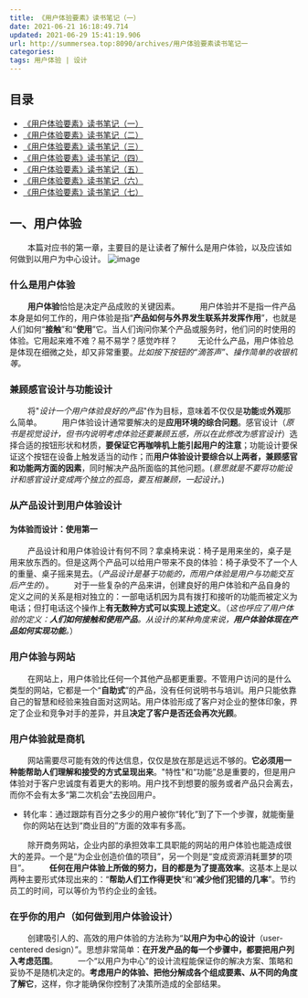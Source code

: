 ```yaml
---
title: 《用户体验要素》读书笔记（一）
date: 2021-06-21 16:18:49.714
updated: 2021-06-29 15:41:19.906
url: http://summersea.top:8090/archives/用户体验要素读书笔记一
categories: 
tags: 用户体验 | 设计
---
```


## 目录
- [《用户体验要素》读书笔记（一）](http://summersea.top:8090/archives/%E7%94%A8%E6%88%B7%E4%BD%93%E9%AA%8C%E8%A6%81%E7%B4%A0%E8%AF%BB%E4%B9%A6%E7%AC%94%E8%AE%B0%E4%B8%80)
- [《用户体验要素》读书笔记（二）](http://summersea.top:8090/archives/%E7%94%A8%E6%88%B7%E4%BD%93%E9%AA%8C%E8%A6%81%E7%B4%A0%E8%AF%BB%E4%B9%A6%E7%AC%94%E8%AE%B0%E4%BA%8C)
- [《用户体验要素》读书笔记（三）](http://summersea.top:8090/archives/%E7%94%A8%E6%88%B7%E4%BD%93%E9%AA%8C%E8%A6%81%E7%B4%A0%E8%AF%BB%E4%B9%A6%E7%AC%94%E8%AE%B0%E4%B8%89)
- [《用户体验要素》读书笔记（四）](http://summersea.top:8090/archives/%E7%94%A8%E6%88%B7%E4%BD%93%E9%AA%8C%E8%A6%81%E7%B4%A0%E8%AF%BB%E4%B9%A6%E7%AC%94%E8%AE%B0%E5%9B%9B)
- [《用户体验要素》读书笔记（五）](http://summersea.top:8090/archives/%E7%94%A8%E6%88%B7%E4%BD%93%E9%AA%8C%E8%A6%81%E7%B4%A0%E8%AF%BB%E4%B9%A6%E7%AC%94%E8%AE%B0%E4%BA%94)
- [《用户体验要素》读书笔记（六）](http://summersea.top:8090/archives/%E7%94%A8%E6%88%B7%E4%BD%93%E9%AA%8C%E8%A6%81%E7%B4%A0%E8%AF%BB%E4%B9%A6%E7%AC%94%E8%AE%B0%E5%85%AD)
- [《用户体验要素》读书笔记（七）](http://summersea.top:8090/archives/%E7%94%A8%E6%88%B7%E4%BD%93%E9%AA%8C%E8%A6%81%E7%B4%A0%E8%AF%BB%E4%B9%A6%E7%AC%94%E8%AE%B0%E4%B8%83)
## 一、用户体验
&nbsp;&nbsp;&nbsp;&nbsp;&nbsp;&nbsp;&nbsp;&nbsp;本篇对应书的第一章，主要目的是让读者了解什么是用户体验，以及应该如何做到以用户为中心设计。
![image](https://user-images.githubusercontent.com/42484205/147539260-d29915fc-07d0-4226-b55a-5650a80cb1e9.png)
### 什么是用户体验
&nbsp;&nbsp;&nbsp;&nbsp;&nbsp;&nbsp;&nbsp;&nbsp;**用户体验**恰恰是决定产品成败的关键因素。
&nbsp;&nbsp;&nbsp;&nbsp;&nbsp;&nbsp;&nbsp;&nbsp;用户体验并不是指一件产品本身是如何工作的，用户体验是指“**产品如何与外界发生联系并发挥作用**”，也就是人们如何“**接触**”和“**使用**”它。当人们询问你某个产品或服务时，他们问的时使用的体验。它用起来难不难？易不易学？感觉咋样？
&nbsp;&nbsp;&nbsp;&nbsp;&nbsp;&nbsp;&nbsp;&nbsp;无论什么产品，用户体验总是体现在细微之处，却又非常重要。*比如按下按钮的“滴答声”、操作简单的收银机等。*

### 兼顾感官设计与功能设计
&nbsp;&nbsp;&nbsp;&nbsp;&nbsp;&nbsp;&nbsp;&nbsp;将"*设计一个用户体验良好的产品*"作为目标，意味着不仅仅是**功能**或**外观**那么简单。
&nbsp;&nbsp;&nbsp;&nbsp;&nbsp;&nbsp;&nbsp;&nbsp;用户体验设计通常要解决的是**应用环境的综合问题**。感官设计（*原书是视觉设计，但书内说明考虑体验还要兼顾五感，所以在此修改为感官设计*）选择合适的按钮形状和材质，**要保证它再咖啡机上能引起用户的注意**；功能设计要保证这个按钮在设备上触发适当的动作；而**用户体验设计要综合以上两者，兼顾感官和功能两方面的因素**，同时解决产品所面临的其他问题。(*意思就是不要将功能设计和感官设计变成两个独立的孤岛，要互相兼顾，一起设计。*)
### 从产品设计到用户体验设计
#### 为体验而设计：使用第一
&nbsp;&nbsp;&nbsp;&nbsp;&nbsp;&nbsp;&nbsp;&nbsp;产品设计和用户体验设计有何不同？拿桌椅来说：椅子是用来坐的，桌子是用来放东西的。但是这两个产品可以给用户带来不良的体验：椅子承受不了一个人的重量、桌子摇来晃去。（*产品设计是基于功能的，而用户体验是用户与功能交互后产生的*）。
&nbsp;&nbsp;&nbsp;&nbsp;&nbsp;&nbsp;&nbsp;&nbsp;对于一些复杂的产品来讲，创建良好的用户体验和产品自身的定义之间的关系是相对独立的：一部电话机因为具有拨打和接听的功能而被定义为电话；但打电话这个操作上**有无数种方式可以实现上述定义**。（*这也呼应了用户体验的定义：**人们如何接触和使用产品**。从设计的某种角度来说，**用户体验体现在产品如何实现功能**。*）

### 用户体验与网站
&nbsp;&nbsp;&nbsp;&nbsp;&nbsp;&nbsp;&nbsp;&nbsp;在网站上，用户体验比任何一个其他产品都更重要。不管用户访问的是什么类型的网站，它都是一个“**自助式**”的产品，没有任何说明书与培训。用户只能依靠自己的智慧和经验来独自面对这网站。用户体验形成了客户对企业的整体印象，界定了企业和竞争对手的差异，并且**决定了客户是否还会再次光顾**。

### 用户体验就是商机
&nbsp;&nbsp;&nbsp;&nbsp;&nbsp;&nbsp;&nbsp;&nbsp;网站需要尽可能有效的传达信息，仅仅是放在那是远远不够的。**它必须用一种能帮助人们理解和接受的方式呈现出来**。"特性"和“功能”总是重要的，但是用户体验对于客户忠诚度有着更大的影响。用户找不到想要的服务或者产品只会离去，而你不会有太多“第二次机会”去挽回用户。
- 转化率：通过跟踪有百分之多少的用户被你“转化”到了下一个步骤，就能衡量你的网站在达到“商业目的”方面的效率有多高。

&nbsp;&nbsp;&nbsp;&nbsp;&nbsp;&nbsp;&nbsp;&nbsp;除开商务网站，企业内部的承担效率工具职能的网站的用户体验也能造成很大的差异。一个是“为企业创造价值的项目”，另一个则是“变成资源消耗噩梦的项目”。
&nbsp;&nbsp;&nbsp;&nbsp;&nbsp;&nbsp;&nbsp;&nbsp;**任何在用户体验上所做的努力，目的都是为了提高效率**。这基本上是以两种主要形式体现出来的：“**帮助人们工作得更快**”和“**减少他们犯错的几率**”。节约员工的时间，可以等价为节约企业的金钱。

### 在乎你的用户（如何做到用户体验设计）
&nbsp;&nbsp;&nbsp;&nbsp;&nbsp;&nbsp;&nbsp;&nbsp;创建吸引人的、高效的用户体验的方法称为“**以用户为中心的设计**（user-centered design）”。思想非常简单：**在开发产品的每一个步骤中，都要把用户列入考虑范围**。
&nbsp;&nbsp;&nbsp;&nbsp;&nbsp;&nbsp;&nbsp;&nbsp;一个“以用户为中心”的设计流程能保证你的解决方案、策略和妥协不是随机决定的。**考虑用户的体验、把他分解成各个组成要素、从不同的角度了解它**，这样，你才能确保你控制了决策所造成的全部结果。

